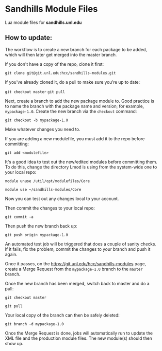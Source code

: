 Sandhills Module Files
=================

Lua module files for **sandhills.unl.edu**

How to update:
-------------

The workflow is to create a new branch for each package to be added,
which will then later get merged into the master branch.

If you don't have a copy of the repo, clone it first:

`git clone git@git.unl.edu:hcc/sandhills-modules.git`

If you've already cloned it, do a pull to make sure you're up to date:

`git checkout master`
`git pull`

Next, create a branch to add the new package module to.  Good practice is to name the branch
with the package name and version; for example, `mypackage-1.0`.  Create the new branch via
the `checkout` command:

`git checkout -b mypackage-1.0`

Make whatever changes you need to. 

If you are adding a new modulefile, you must add it to the repo before committing:

`git add <modulefile>`

It's a good idea to test out the new/edited modules before committing them.
To do this, change the directory Lmod is using from the system-wide one to your
local repo:

`module unuse /util/opt/modulefiles/Core`

`module use ~/sandhills-modules/Core`

Now you can test out any changes local to your account.

Then commit the changes to your local repo:

`git commit -a`

Then push the new branch back up:

`git push origin mypackage-1.0`

An automated test job will be triggered that does a couple of sanity checks.
If it fails, fix the problem, commit the changes to your branch and push it
again.

Once it passes, on the https://git.unl.edu/hcc/sandhills-modules page, create a Merge Request 
from the `mypackage-1.0` branch to the `master` branch.

Once the new branch has been merged, switch back to master and do a pull:

`git checkout master`

`git pull`

Your local copy of the branch can then be safely deleted:

`git branch -d mypackage-1.0`

Once the Merge Request is done, jobs will automatically run to update the XML file and the
production module files. The new module(s) should then show up.
